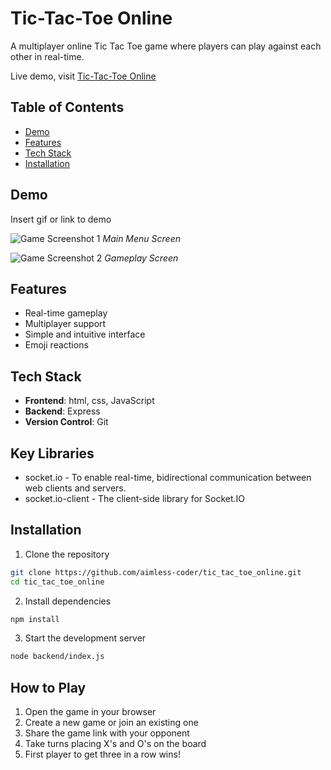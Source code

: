 
# Tic-Tac-Toe Online

A multiplayer online Tic Tac Toe game where players can play against each other in real-time.

Live demo, visit [Tic-Tac-Toe Online](https://tic-tac-toe-online-a8eq.onrender.com)


## Table of Contents

- [Demo](#demo)
- [Features](#features)
- [Tech Stack](#tech-stack)
- [Installation](#installation)
## Demo

Insert gif or link to demo

![Game Screenshot 1](./public/images/demo1.png)
_Main Menu Screen_

![Game Screenshot 2](./public/images/demo2.png)
_Gameplay Screen_
## Features

- Real-time gameplay
- Multiplayer support
- Simple and intuitive interface
- Emoji reactions



## Tech Stack

- **Frontend**: html, css, JavaScript 
- **Backend**: Express
- **Version Control**: Git

## Key Libraries

- socket.io - To enable real-time, bidirectional communication between web clients and servers.
- socket.io-client - The client-side library for Socket.IO
## Installation

1. Clone the repository

```bash
git clone https://github.com/aimless-coder/tic_tac_toe_online.git
cd tic_tac_toe_online
```

2. Install dependencies

```bash
npm install
```

3. Start the development server

```bash
node backend/index.js
```
    
## How to Play

1. Open the game in your browser
2. Create a new game or join an existing one
3. Share the game link with your opponent
4. Take turns placing X's and O's on the board
5. First player to get three in a row wins!